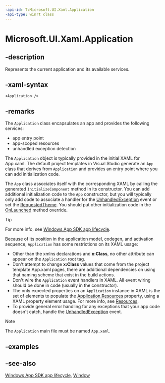 ```yaml
---
-api-id: T:Microsoft.UI.Xaml.Application
-api-type: winrt class
---
```


<!-- Class syntax.
public class Application : Windows.UI.Xaml.IApplication, Windows.UI.Xaml.IApplication2, Windows.UI.Xaml.IApplicationOverrides, Windows.UI.Xaml.IApplicationOverrides2
-->

# Microsoft.UI.Xaml.Application

## -description

Represents the current application and its available services.

## -xaml-syntax

```xaml
<Application />
```

## -remarks

The `Application` class encapsulates an app and provides the following services:

- app entry point
- app-scoped resources
- unhandled exception detection

The `Application` object is typically provided in the initial XAML for App.xaml. The default project templates in Visual Studio generate an `App` class that derives from `Application` and provides an entry point where you can add initialization code.

The `App` class associates itself with the corresponding XAML by calling the generated `InitializeComponent` method in its constructor. You can add additional initialization code to the `App` constructor, but you will typically only add code to associate a handler for the [UnhandledException](application_unhandledexception.md) event or set the [RequestedTheme](application_requestedtheme.md). You should put other initialization code in the [OnLaunched](application_onlaunched_1344752508.md) method override.

> [!TIP]
> For more info, see [Windows App SDK app lifecycle](/windows/apps/windows-app-sdk/applifecycle/applifecycle).

Because of its position in the application model, codegen, and activation sequence, `Application` has some restrictions on its XAML usage:

- Other than the xmlns declarations and **x:Class**, no other attribute can appear on the `Application` root tag.
- Don't attempt to change **x:Class** values that come from the project template App.xaml pages, there are additional dependencies on using that naming scheme that exist in the build actions.
- Don't wire the `Application` event handlers in XAML. All event wiring should be done in code (usually in the constructor).
- The only expected properties on an `Application` instance in XAML is the set of elements to populate the [Application.Resources](application_resources.md) property, using a XAML property element usage. For more info, see [Resources](application_resources.md).
- To provide general error handling for any exceptions that your app code doesn't catch, handle the [UnhandledException](application_unhandledexception.md) event.

> [!NOTE]
> The `Application` main file must be named `App.xaml`.

## -examples

## -see-also

[Windows App SDK app lifecycle](/windows/apps/windows-app-sdk/applifecycle/applifecycle), [Window](window.md)
